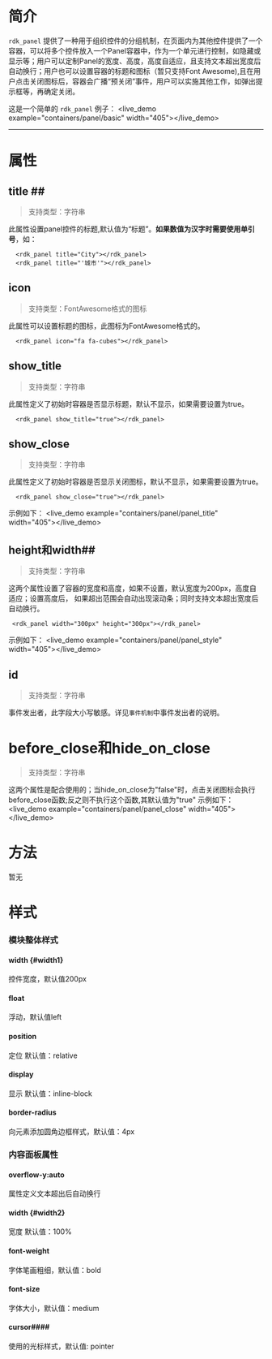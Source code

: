 
# 简介 #

`rdk_panel` 提供了一种用于组织控件的分组机制，在页面内为其他控件提供了一个容器，可以将多个控件放入一个Panel容器中，作为一个单元进行控制，如隐藏或显示等；用户可以定制Panel的宽度、高度，高度自适应，且支持文本超出宽度后自动换行；用户也可以设置容器的标题和图标（暂只支持Font Awesome),且在用户点击关闭图标后，容器会广播“预关闭”事件，用户可以实施其他工作，如弹出提示框等，再确定关闭。

这是一个简单的 `rdk_panel` 例子：
<live_demo example="containers/panel/basic" width="405"></live_demo>

---
# 属性 #

## title <binding></binding>##
> 支持类型：字符串

此属性设置panel控件的标题,默认值为“标题”。**如果数值为汉字时需要使用单引号**，如：

      <rdk_panel title="City"></rdk_panel>
	  <rdk_panel title="'城市'"></rdk_panel>  

## icon ##
> 支持类型：FontAwesome格式的图标

此属性可以设置标题的图标，此图标为FontAwesome格式的。

      <rdk_panel icon="fa fa-cubes"></rdk_panel> 

## show_title ##
> 支持类型：字符串

此属性定义了初始时容器是否显示标题，默认不显示，如果需要设置为true。

      <rdk_panel show_title="true"></rdk_panel>

## show_close ##
> 支持类型：字符串

此属性定义了初始时容器是否显示关闭图标，默认不显示，如果需要设置为true。

      <rdk_panel show_close="true"></rdk_panel>


示例如下：
<live_demo example="containers/panel/panel_title" width="405"></live_demo>

## height和width##
>支持类型：字符串

这两个属性设置了容器的宽度和高度，如果不设置，默认宽度为200px，高度自适应；设置高度后，
如果超出范围会自动出现滚动条；同时支持文本超出宽度后自动换行。

     <rdk_panel width="300px" height="300px"></rdk_panel>

示例如下：
<live_demo example="containers/panel/panel_style" width="405"></live_demo>

## id ##
>支持类型：字符串

事件发出者，此字段大小写敏感。详见`事件机制`中事件发出者的说明。



# before_close和hide_on_close #
>支持类型：字符串

这两个属性是配合使用的；当hide_on_close为"false"时，点击关闭图标会执行before_close函数;反之则不执行这个函数,其默认值为"true"
示例如下：
<live_demo example="containers/panel/panel_close" width="405"></live_demo>

# 方法 #
暂无

# 样式 #

### 模块整体样式 ###

#### width {#width1}
控件宽度，默认值200px

#### float ####
浮动，默认值left


#### position ####
定位 默认值：relative

#### display ####
显示 默认值：inline-block

#### border-radius ####
向元素添加圆角边框样式，默认值：4px

### 内容面板属性 ###

#### overflow-y:auto ####
属性定义文本超出后自动换行

#### width {#width2}
宽度 默认值：100%

#### font-weight ####
字体笔画粗细，默认值：bold

#### font-size ####
字体大小，默认值：medium

#### cursor####
使用的光标样式，默认值: pointer

